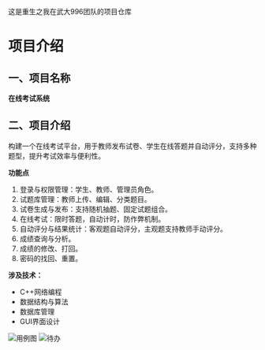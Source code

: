 这是重生之我在武大996团队的项目仓库
# 项目介绍
## 一、项目名称
**在线考试系统**  
## 二、项目介绍
构建一个在线考试平台，用于教师发布试卷、学生在线答题并自动评分，支持多种题型，提升考试效率与便利性。

**功能点**

1. 登录与权限管理：学生、教师、管理员角色。
2. 试题库管理：教师上传、编辑、分类题目。
3. 试卷生成与发布：支持随机抽题、固定试题组合。
4. 在线考试：限时答题，自动计时，防作弊机制。
5. 自动评分与结果统计：客观题自动评分，主观题支持教师手动评分。
6. 成绩查询与分析。
7. 成绩的修改、打回。
8. 密码的找回、重置。

**涉及技术：**
- C++网络编程
- 数据结构与算法
- 数据库管理
- GUI界面设计




![用例图](https://github.com/whuyu/exam-system/blob/main/README.assets/yongli.png "用例图")
![待办](https://github.com/whuyu/exam-system/blob/main/README.assets/task.png "待办")